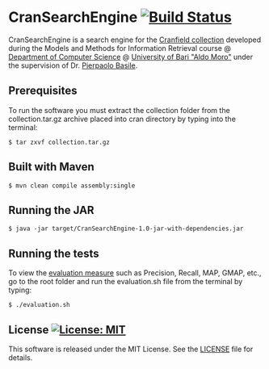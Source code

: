 # CranSearchEngine [![Build Status](https://travis-ci.org/DonatoMeoli/CranSearchEngine.svg?branch=master)](https://travis-ci.org/DonatoMeoli/CranSearchEngine)

CranSearchEngine is a search engine for the [Cranfield collection](http://ir.dcs.gla.ac.uk/resources/test_collections/cran) 
developed during the Models and Methods for Information Retrieval course @ 
[Department of Computer Science](http://www.uniba.it/ricerca/dipartimenti/informatica) @ 
[University of Bari "Aldo Moro"](http://www.uniba.it/) under the supervision of Dr. 
[Pierpaolo Basile](http://www.di.uniba.it/~swap/index.php?n=Membri.Basile).

## Prerequisites

To run the software you must extract the collection folder from the collection.tar.gz archive 
placed into cran directory by typing into the terminal:

```
$ tar zxvf collection.tar.gz
```

## Built with Maven

```
$ mvn clean compile assembly:single
```

## Running the JAR

```
$ java -jar target/CranSearchEngine-1.0-jar-with-dependencies.jar
```

## Running the tests

To view the [evaluation measure](https://en.wikipedia.org/wiki/Information_retrieval#Performance_and_correctness_measures) 
such as Precision, Recall, MAP, GMAP, etc., go to the root folder and run the evaluation.sh file from the terminal by typing:

```
$ ./evaluation.sh
```

## License [![License: MIT](https://img.shields.io/badge/License-MIT-yellow.svg)](https://opensource.org/licenses/MIT)

This software is released under the MIT License. See the [LICENSE](LICENSE) file for details.
